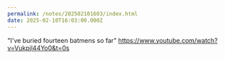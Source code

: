 ```yaml
---
permalink: /notes/202502101603/index.html
date: 2025-02-10T16:03:00.000Z
---
```


"I've buried fourteen batmens so far" https://www.youtube.com/watch?v=Vukpjl44Yo0&t=0s